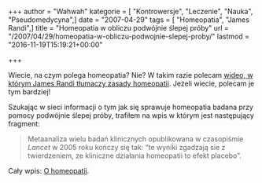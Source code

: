 +++
author = "Wahwah"
kategorie = [ "Kontrowersje", "Leczenie", "Nauka", "Pseudomedycyna",]
date = "2007-04-29"
tags = [ "Homeopatia", "James Randi",]
title = "Homeopatia w obliczu podwójnie ślepej próby"
url = "/2007/04/29/homeopatia-w-obliczu-podwojnie-slepej-proby/"
lastmod = "2016-11-19T15:19:21+00:00"

+++

Wiecie, na czym polega homeopatia? Nie? W takim razie polecam [wideo, w którym James Randi tłumaczy zasady homeopatii][1]. Jeżeli wiecie, polecam je tym bardziej!

Szukając w sieci informacji o tym jak się sprawuje homeopatia badana przy pomocy podwójnie ślepej próby, trafiłem na wpis w którym jest następujący fragment:

> Metaanaliza wielu badań klinicznych opublikowana w czasopiśmie _Lancet_ w 2005 roku kończy się tak: “te wyniki zgadzają sie z twierdzeniem, ze kliniczne działania homeopatii to efekt placebo”.

Cały wpis: [O homeopatii][2].

 [1]: http://www.youtube.com/watch?v=BWE1tH93G9U
 [2]: http://migg.wordpress.com/2007/04/12/o-homeopatii/